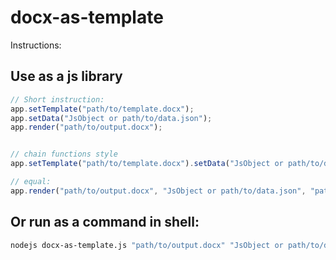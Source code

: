 # docx-as-template


Instructions:


## Use as a js library
```js
// Short instruction:
app.setTemplate("path/to/template.docx");
app.setData("JsObject or path/to/data.json");
app.render("path/to/output.docx");


// chain functions style
app.setTemplate("path/to/template.docx").setData("JsObject or path/to/data.json").render("path/to/output.docx");

// equal:
app.render("path/to/output.docx", "JsObject or path/to/data.json", "path/to/template.docx");
```

## Or run as a command in shell:
```bash
nodejs docx-as-template.js "path/to/output.docx" "JsObject or path/to/data.json" "path/to/template.docx"
```